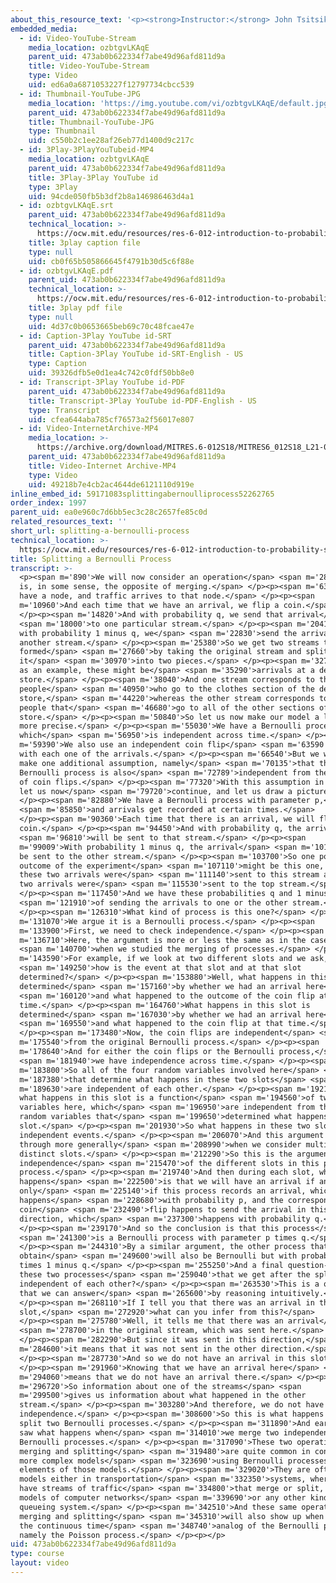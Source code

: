 ```yaml
---
about_this_resource_text: '<p><strong>Instructor:</strong> John Tsitsiklis</p>'
embedded_media:
  - id: Video-YouTube-Stream
    media_location: ozbtgvLKAqE
    parent_uid: 473ab0b622334f7abe49d96afd811d9a
    title: Video-YouTube-Stream
    type: Video
    uid: ed6a0a6871053227f12797734cbcc539
  - id: Thumbnail-YouTube-JPG
    media_location: 'https://img.youtube.com/vi/ozbtgvLKAqE/default.jpg'
    parent_uid: 473ab0b622334f7abe49d96afd811d9a
    title: Thumbnail-YouTube-JPG
    type: Thumbnail
    uid: c550b2c1ee28af26eb77d1400d9c217c
  - id: 3Play-3PlayYouTubeid-MP4
    media_location: ozbtgvLKAqE
    parent_uid: 473ab0b622334f7abe49d96afd811d9a
    title: 3Play-3Play YouTube id
    type: 3Play
    uid: 94cde050fb5b3df2b8a146986463d4a1
  - id: ozbtgvLKAqE.srt
    parent_uid: 473ab0b622334f7abe49d96afd811d9a
    technical_location: >-
      https://ocw.mit.edu/resources/res-6-012-introduction-to-probability-spring-2018/part-iii-random-processes/splitting-a-bernoulli-process/ozbtgvLKAqE.srt
    title: 3play caption file
    type: null
    uid: cb0f65b505866645f4791b30d5c6f88e
  - id: ozbtgvLKAqE.pdf
    parent_uid: 473ab0b622334f7abe49d96afd811d9a
    technical_location: >-
      https://ocw.mit.edu/resources/res-6-012-introduction-to-probability-spring-2018/part-iii-random-processes/splitting-a-bernoulli-process/ozbtgvLKAqE.pdf
    title: 3play pdf file
    type: null
    uid: 4d37c0b0653665beb69c70c48fcae47e
  - id: Caption-3Play YouTube id-SRT
    parent_uid: 473ab0b622334f7abe49d96afd811d9a
    title: Caption-3Play YouTube id-SRT-English - US
    type: Caption
    uid: 39326dfb5e0d1ea4c742c0fdf50bb8e0
  - id: Transcript-3Play YouTube id-PDF
    parent_uid: 473ab0b622334f7abe49d96afd811d9a
    title: Transcript-3Play YouTube id-PDF-English - US
    type: Transcript
    uid: cfea644aba785cf76573a2f56017e807
  - id: Video-InternetArchive-MP4
    media_location: >-
      https://archive.org/download/MITRES.6-012S18/MITRES6_012S18_L21-09_300k.mp4
    parent_uid: 473ab0b622334f7abe49d96afd811d9a
    title: Video-Internet Archive-MP4
    type: Video
    uid: 49218b7e4cb2ac4644de6121110d919e
inline_embed_id: 59171083splittingabernoulliprocess52262765
order_index: 1997
parent_uid: ea0e960c7d6bb5ec3c28c2657fe85c0d
related_resources_text: ''
short_url: splitting-a-bernoulli-process
technical_location: >-
  https://ocw.mit.edu/resources/res-6-012-introduction-to-probability-spring-2018/part-iii-random-processes/splitting-a-bernoulli-process
title: Splitting a Bernoulli Process
transcript: >-
  <p><span m='890'>We will now consider an operation</span> <span m='2890'>that
  is, in some sense, the opposite of merging.</span> </p><p><span m='6380'>We
  have a node, and traffic arrives to that node.</span> </p><p><span
  m='10960'>And each time that we have an arrival, we flip a coin.</span>
  </p><p><span m='14820'>And with probability q, we send that arrival</span>
  <span m='18000'>to one particular stream.</span> </p><p><span m='20410'>And
  with probability 1 minus q, we</span> <span m='22830'>send the arrival to
  another stream.</span> </p><p><span m='25380'>So we get two streams that are
  formed</span> <span m='27660'>by taking the original stream and splitting
  it</span> <span m='30970'>into two pieces.</span> </p><p><span m='32750'>And
  as an example, these might be</span> <span m='35290'>arrivals at a department
  store.</span> </p><p><span m='38040'>And one stream corresponds to the
  people</span> <span m='40950'>who go to the clothes section of the department
  store,</span> <span m='44220'>whereas the other stream corresponds to the
  people that</span> <span m='46680'>go to all of the other sections of the
  store.</span> </p><p><span m='50840'>So let us now make our model a little
  more precise.</span> </p><p><span m='55030'>We have a Bernoulli process,
  which</span> <span m='56950'>is independent across time.</span> </p><p><span
  m='59390'>We also use an independent coin flip</span> <span m='63590'>to deal
  with each one of the arrivals.</span> </p><p><span m='66540'>But we will also
  make one additional assumption, namely</span> <span m='70135'>that the
  Bernoulli process is also</span> <span m='72789'>independent from the process
  of coin flips.</span> </p><p><span m='77320'>With this assumption in place,
  let us now</span> <span m='79720'>continue, and let us draw a picture.</span>
  </p><p><span m='82880'>We have a Bernoulli process with parameter p,</span>
  <span m='85850'>and arrivals get recorded at certain times.</span>
  </p><p><span m='90360'>Each time that there is an arrival, we will flip a
  coin.</span> </p><p><span m='94450'>And with probability q, the arrival</span>
  <span m='96810'>will be sent to that stream.</span> </p><p><span
  m='99009'>With probability 1 minus q, the arrival</span> <span m='101610'>will
  be sent to the other stream.</span> </p><p><span m='103700'>So one possible
  outcome of the experiment</span> <span m='107110'>might be this one, where
  these two arrivals were</span> <span m='111140'>sent to this stream and these
  two arrivals were</span> <span m='115530'>sent to the top stream.</span>
  </p><p><span m='117450'>And we have these probabilities q and 1 minus q</span>
  <span m='121910'>of sending the arrivals to one or the other stream.</span>
  </p><p><span m='126310'>What kind of process is this one?</span> </p><p><span
  m='131070'>We argue it is a Bernoulli process.</span> </p><p><span
  m='133900'>First, we need to check independence.</span> </p><p><span
  m='136710'>Here, the argument is more or less the same as in the case</span>
  <span m='140700'>when we studied the merging of processes.</span> </p><p><span
  m='143590'>For example, if we look at two different slots and we ask,</span>
  <span m='149250'>how is the event at that slot and at that slot
  determined?</span> </p><p><span m='153880'>Well, what happens in this slot is
  determined</span> <span m='157160'>by whether we had an arrival here</span>
  <span m='160120'>and what happened to the outcome of the coin flip at that
  time.</span> </p><p><span m='164760'>What happens in this slot is
  determined</span> <span m='167030'>by whether we had an arrival here</span>
  <span m='169550'>and what happened to the coin flip at that time.</span>
  </p><p><span m='173480'>Now, the coin flips are independent</span> <span
  m='175540'>from the original Bernoulli process.</span> </p><p><span
  m='178640'>And for either the coin flips or the Bernoulli process,</span>
  <span m='181940'>we have independence across time.</span> </p><p><span
  m='183800'>So all of the four random variables involved here</span> <span
  m='187380'>that determine what happens in these two slots</span> <span
  m='189630'>are independent of each other.</span> </p><p><span m='192170'>So
  what happens in this slot is a function</span> <span m='194560'>of two random
  variables here, which</span> <span m='196950'>are independent from the two
  random variables that</span> <span m='199650'>determined what happens in that
  slot.</span> </p><p><span m='201930'>So what happens in these two slots are
  independent events.</span> </p><p><span m='206070'>And this argument goes
  through more generally</span> <span m='208990'>when we consider multiple
  distinct slots.</span> </p><p><span m='212290'>So this is the argument for the
  independence</span> <span m='215470'>of the different slots in this particular
  process.</span> </p><p><span m='219740'>And then during each slot, what
  happens</span> <span m='222500'>is that we will have an arrival if and
  only</span> <span m='225140'>if this process records an arrival, which
  happens</span> <span m='228680'>with probability p, and the corresponding
  coin</span> <span m='232490'>flip happens to send the arrival in this
  direction, which</span> <span m='237300'>happens with probability q.</span>
  </p><p><span m='239170'>And so the conclusion is that this process</span>
  <span m='241300'>is a Bernoulli process with parameter p times q.</span>
  </p><p><span m='244310'>By a similar argument, the other process that we
  obtain</span> <span m='249600'>will also be Bernoulli but with probability p
  times 1 minus q.</span> </p><p><span m='255250'>And a final question-- are
  these two processes</span> <span m='259040'>that we get after the splitting
  independent of each other?</span> </p><p><span m='263530'>This is a question
  that we can answer</span> <span m='265600'>by reasoning intuitively.</span>
  </p><p><span m='268110'>If I tell you that there was an arrival in this
  slot,</span> <span m='272920'>what can you infer from this?</span>
  </p><p><span m='275780'>Well, it tells me that there was an arrival</span>
  <span m='278700'>in the original stream, which was sent here.</span>
  </p><p><span m='282290'>But since it was sent in this direction,</span> <span
  m='284600'>it means that it was not sent in the other direction.</span>
  </p><p><span m='287730'>And so we do not have an arrival in this slot.</span>
  </p><p><span m='291960'>Knowing that we have an arrival here</span> <span
  m='294060'>means that we do not have an arrival there.</span> </p><p><span
  m='296720'>So information about one of the streams</span> <span
  m='299500'>gives us information about what happened in the other
  stream.</span> </p><p><span m='303280'>And therefore, we do not have
  independence.</span> </p><p><span m='308600'>So this is what happens when we
  split two Bernoulli processes.</span> </p><p><span m='311890'>And earlier we
  saw what happens when</span> <span m='314010'>we merge two independent
  Bernoulli processes.</span> </p><p><span m='317090'>These two operations of
  merging and splitting</span> <span m='319480'>are quite common in constructing
  more complex models</span> <span m='323690'>using Bernoulli processes as the
  elements of those models.</span> </p><p><span m='329020'>They are often useful
  models either in transportation</span> <span m='332350'>systems, where you
  have streams of traffic</span> <span m='334800'>that merge or split, also in
  models of computer networks</span> <span m='339690'>or any other kind of
  queueing system.</span> </p><p><span m='342510'>And these same operations of
  merging and splitting</span> <span m='345310'>will also show up when we study
  the continuous time</span> <span m='348740'>analog of the Bernoulli process,
  namely the Poisson process.</span> </p><p></p>
uid: 473ab0b622334f7abe49d96afd811d9a
type: course
layout: video
---
```

